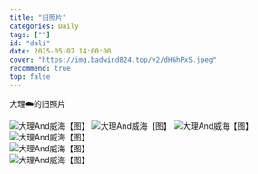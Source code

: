 ```yaml
---
title: "旧照片"
categories: Daily
tags: [""]
id: "dali"
date: 2025-05-07 14:00:00
cover: "https://img.badwind824.top/v2/dHGhPxS.jpeg"
recommend: true
top: false
---
```

<section class="vh-node vh-note"><p> 大理☁️的旧照片</p></section>

<section class="vh-node vh-picture"><img alt="大理And威海【图】" src="https://img.badwind824.top/v2/LJLhewV.jpeg" data-vh-lz-src="https://img.badwind824.top/v2/LJLhewV.jpeg" class="vh-article-img entered loaded" data-ll-status="loaded"> 
<img alt="大理And威海【图】" src="https://img.badwind824.top/v2/GX5pPEP.jpeg" data-vh-lz-src="https://img.badwind824.top/v2/GX5pPEP.jpeg" class="vh-article-img entered loaded" data-ll-status="loaded"> 
<img alt="大理And威海【图】" src="https://img.badwind824.top/v2/Hqob7Sr.jpeg" data-vh-lz-src="https://img.badwind824.top/v2/Hqob7Sr.jpeg" class="vh-article-img entered loaded" data-ll-status="loaded"> 
<img alt="大理And威海【图】" src="https://img.badwind824.top/v2/z2QXzV7.jpeg" data-vh-lz-src="https://img.badwind824.top/v2/z2QXzV7.jpeg"" class="vh-article-img entered loaded" data-ll-status="loaded">
<section class="vh-node vh-picture"><img alt="大理And威海【图】" src="https://img.badwind824.top/v2/CgpyxHd.jpeg" data-vh-lz-src="https://img.badwind824.top/v2/CgpyxHd.jpeg" class="vh-article-img entered loaded" data-ll-status="loaded"> 
<section class="vh-node vh-picture"><img alt="大理And威海【图】" src="https://img.badwind824.top/v2/D7kF1VB.png" data-vh-lz-src="https://img.badwind824.top/v2/D7kF1VB.png" class="vh-article-img entered loaded" data-ll-status="loaded"> 

</section>